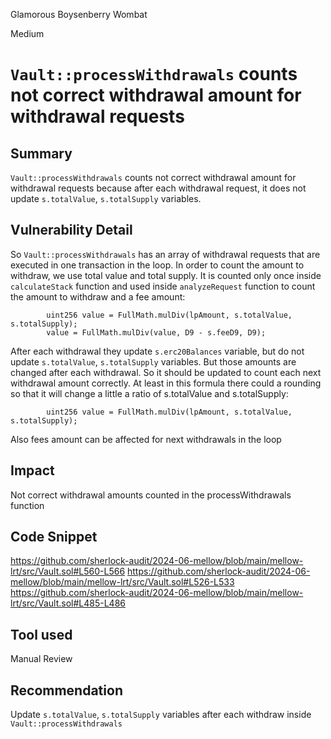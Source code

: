 Glamorous Boysenberry Wombat

Medium

# `Vault::processWithdrawals` counts not correct withdrawal amount for withdrawal requests

## Summary
`Vault::processWithdrawals` counts not correct withdrawal amount for withdrawal requests because after each withdrawal request, it does not update `s.totalValue`, `s.totalSupply` variables.

## Vulnerability Detail
So `Vault::processWithdrawals` has an array of withdrawal requests that are executed in one transaction in the loop. In order to count the amount to withdraw, we use total value and total supply. It is counted only once inside `calculateStack` function and used inside `analyzeRequest` function to count the amount to withdraw and a fee amount:
```solidity
        uint256 value = FullMath.mulDiv(lpAmount, s.totalValue, s.totalSupply);
        value = FullMath.mulDiv(value, D9 - s.feeD9, D9);
```
After each withdrawal they update `s.erc20Balances` variable, but do not update `s.totalValue`, `s.totalSupply` variables. But those amounts are changed after each withdrawal. So it should be updated to count each next withdrawal amount correctly. At least in this formula there could a rounding so that it will change a little a ratio of s.totalValue and s.totalSupply:
```solidity
        uint256 value = FullMath.mulDiv(lpAmount, s.totalValue, s.totalSupply);
```

Also fees amount can be affected for next withdrawals in the loop

## Impact
Not correct withdrawal amounts counted in the processWithdrawals function

## Code Snippet
https://github.com/sherlock-audit/2024-06-mellow/blob/main/mellow-lrt/src/Vault.sol#L560-L566
https://github.com/sherlock-audit/2024-06-mellow/blob/main/mellow-lrt/src/Vault.sol#L526-L533
https://github.com/sherlock-audit/2024-06-mellow/blob/main/mellow-lrt/src/Vault.sol#L485-L486

## Tool used

Manual Review

## Recommendation
Update `s.totalValue`, `s.totalSupply` variables after each withdraw inside `Vault::processWithdrawals`